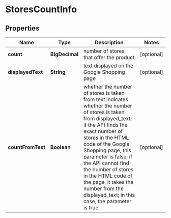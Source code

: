

# StoresCountInfo


## Properties

| Name | Type | Description | Notes |
|------------ | ------------- | ------------- | -------------|
|**count** | **BigDecimal** | number of stores that offer the product |  [optional] |
|**displayedText** | **String** | text displayed on the Google Shopping page |  [optional] |
|**countFromText** | **Boolean** | whether the number of stores is taken from text indicates whether the number of stores is taken from displayed_text; if the API finds the exact number of stores in the HTML code of the Google Shopping page, this parameter is false; if the API cannot find the number of stores in the HTML code of the page, it takes the number from the displayed_text; in this case, the parameter is true |  [optional] |



